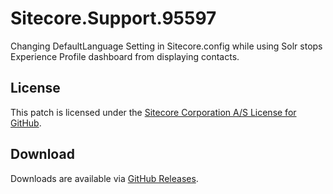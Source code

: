 # Sitecore.Support.95597
Changing DefaultLanguage Setting in Sitecore.config while using Solr stops Experience Profile dashboard from displaying contacts.

## License  
This patch is licensed under the [Sitecore Corporation A/S License for GitHub](https://github.com/sitecoresupport/Sitecore.Support.95597/blob/master/LICENSE).  

## Download  
Downloads are available via [GitHub Releases](https://github.com/sitecoresupport/Sitecore.Support.95597/releases).  

